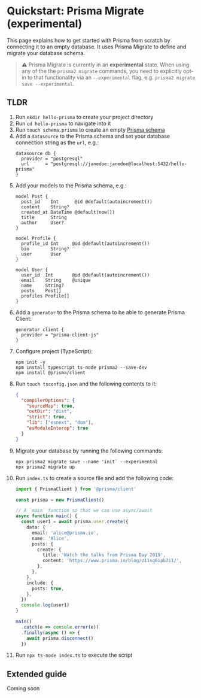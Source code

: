 # Quickstart: Prisma Migrate (experimental)

This page explains how to get started with Prisma from scratch by connecting it to an empty database. It uses Prisma Migrate to define and migrate your database schema.

> ⚠️ Prisma Migrate is currently in an **experimental** state. When using any of the the `prisma2 migrate` commands, you need to explicitly opt-in to that functionality via an `--experimental` flag, e.g. `prisma2 migrate save --experimental`.

## TLDR

1. Run `mkdir hello-prisma` to create your project directory
1. Run `cd hello-prisma` to navigate into it
1. Run `touch schema.prisma` to create an empty [Prisma schema]()
1. Add a `datasource` to the Prisma schema and set your database connection string as the `url`, e.g.:
    ```prisma
    datasource db {
      provider = "postgresql"
      url      = "postgresql://janedoe:janedoe@localhost:5432/hello-prisma"
    }
    ```
1. Add your models to the Prisma schema, e.g.:
    ```prisma
    model Post {
      post_id    Int      @id @default(autoincrement())
      content    String?
      created_at DateTime @default(now())
      title      String
      author     User?
    }

    model Profile {
      profile_id Int     @id @default(autoincrement())
      bio        String?
      user       User
    }

    model User {
      user_id  Int       @id @default(autoincrement())
      email    String    @unique
      name     String?
      posts    Post[]
      profiles Profile[]
    }
    ```
1. Add a `generator` to the Prisma schema to be able to generate Prisma Client:
    ```prisma
    generator client {
      provider = "prisma-client-js"
    }
    ```
1. Configure project (TypeScript):
    ```
    npm init -y
    npm install typescript ts-node prisma2 --save-dev
    npm install @prisma/client
    ```
1. Run `touch tsconfig.json` and the following contents to it:
    ```json
    {
      "compilerOptions": {
        "sourceMap": true,
        "outDir": "dist",
        "strict": true,
        "lib": ["esnext", "dom"],
        "esModuleInterop": true
      }
    }
    ```
1. Migrate your database by running the following commands:
    ```
    npx prisma2 migrate save --name 'init` --experimental
    npx prisma2 migrate up
    ```
1. Run `index.ts` to create a source file and add the following code:
    ```ts
    import { PrismaClient } from '@prisma/client'

    const prisma = new PrismaClient()

    // A `main` function so that we can use async/await
    async function main() {
      const user1 = await prisma.user.create({
        data: {
          email: 'alice@prisma.io',
          name: 'Alice',
          posts: {
            create: {
              title: 'Watch the talks from Prisma Day 2019',
              content: 'https://www.prisma.io/blog/z11sg6ipb3i1/',
            },
          },
        },
        include: {
          posts: true,
        },
      })
      console.log(user1)
    }

    main()
      .catch(e => console.error(e))
      .finally(async () => {
        await prisma.disconnect()
      })
    ```
1. Run `npx ts-node index.ts` to execute the script

## Extended guide

Coming soon